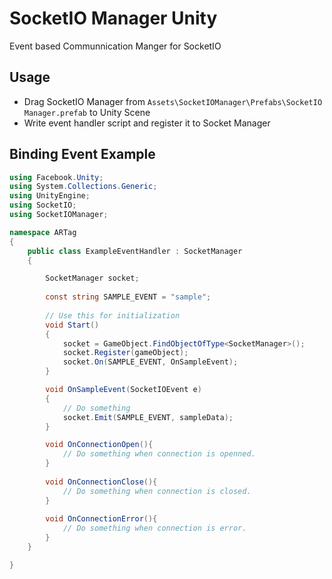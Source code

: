 # SocketIO Manager Unity

Event based Communnication Manger for SocketIO

## Usage

* Drag SocketIO Manager from `Assets\SocketIOManager\Prefabs\SocketIO Manager.prefab` to Unity Scene
* Write event handler script and register it to Socket Manager

## Binding Event Example

```cs
using Facebook.Unity;
using System.Collections.Generic;
using UnityEngine;
using SocketIO;
using SocketIOManager;

namespace ARTag
{
    public class ExampleEventHandler : SocketManager
    {

        SocketManager socket;
        
        const string SAMPLE_EVENT = "sample";
        
        // Use this for initialization
        void Start()
        {
            socket = GameObject.FindObjectOfType<SocketManager>();
            socket.Register(gameObject);
            socket.On(SAMPLE_EVENT, OnSampleEvent);
        }

        void OnSampleEvent(SocketIOEvent e)
        {
            // Do something
            socket.Emit(SAMPLE_EVENT, sampleData);
        }

        void OnConnectionOpen(){
            // Do something when connection is openned.
        }
        
        void OnConnectionClose(){
            // Do something when connection is closed.
        }
        
        void OnConnectionError(){
            // Do something when connection is error.
        }
    }

}
```
